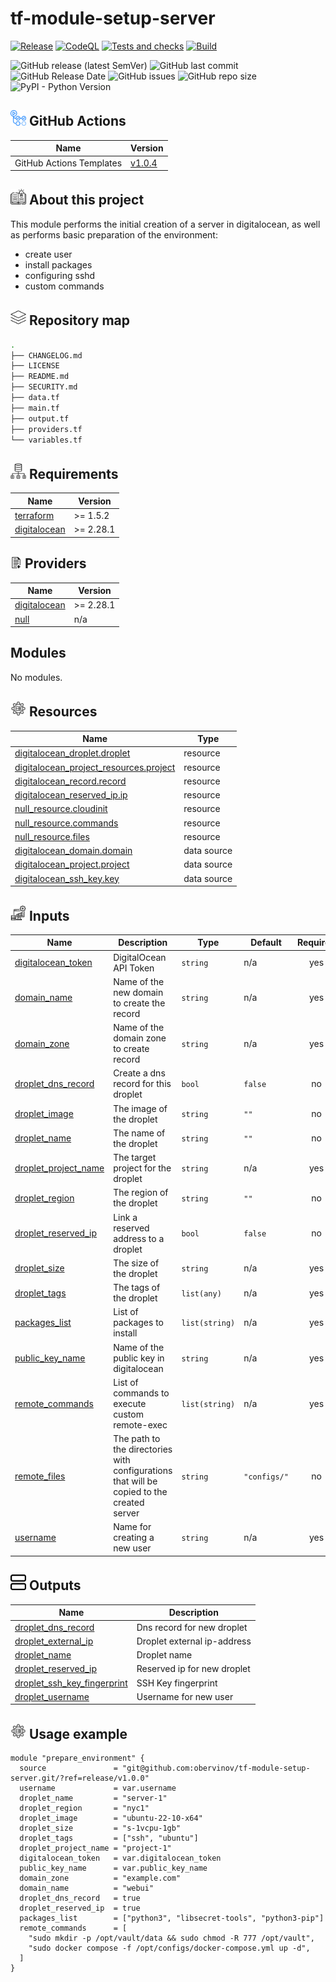 # tf-module-setup-server
[![Release](https://github.com/obervinov/tf-module-setup-server/actions/workflows/release.yml/badge.svg)](https://github.com/obervinov/tf-module-setup-server/actions/workflows/release.yml)
[![CodeQL](https://github.com/obervinov/tf-module-setup-server/actions/workflows/github-code-scanning/codeql/badge.svg)](https://github.com/obervinov/tf-module-setup-server/actions/workflows/github-code-scanning/codeql)
[![Tests and checks](https://github.com/obervinov/tf-module-setup-server/actions/workflows/tests.yml/badge.svg?branch=main&event=pull_request)](https://github.com/obervinov/tf-module-setup-server/actions/workflows/tests.yml)
[![Build](https://github.com/obervinov/tf-module-setup-server/actions/workflows/build.yml/badge.svg?branch=main&event=pull_request)](https://github.com/obervinov/tf-module-setup-server/actions/workflows/build.yml)

![GitHub release (latest SemVer)](https://img.shields.io/github/v/release/obervinov/tf-module-setup-server?style=for-the-badge)
![GitHub last commit](https://img.shields.io/github/last-commit/obervinov/tf-module-setup-server?style=for-the-badge)
![GitHub Release Date](https://img.shields.io/github/release-date/obervinov/tf-module-setup-server?style=for-the-badge)
![GitHub issues](https://img.shields.io/github/issues/obervinov/tf-module-setup-server?style=for-the-badge)
![GitHub repo size](https://img.shields.io/github/repo-size/obervinov/tf-module-setup-server?style=for-the-badge)
![PyPI - Python Version](https://img.shields.io/pypi/pyversions/instaloader?style=for-the-badge)


## <img src="https://github.com/obervinov/_templates/blob/main/icons/github-actions.png" width="25" title="github-actions"> GitHub Actions
| Name  | Version |
| ------------------------ | ----------- |
| GitHub Actions Templates | [v1.0.4](https://github.com/obervinov/_templates/tree/v1.0.4) |


## <img src="https://github.com/obervinov/_templates/blob/main/icons/book.png" width="25" title="about"> About this project
This module performs the initial creation of a server in digitalocean, as well as performs basic preparation of the environment:
* create user
* install packages
* configuring sshd
* custom commands

## <img src="https://github.com/obervinov/_templates/blob/main/icons/stack.png" width="25" title="stack"> Repository map
```sh
.
├── CHANGELOG.md
├── LICENSE
├── README.md
├── SECURITY.md
├── data.tf
├── main.tf
├── output.tf
├── providers.tf
└── variables.tf
```

## <img src="https://github.com/obervinov/_templates/blob/main/icons/requirements.png" width="25" title="requirements"> Requirements

| Name | Version |
|------|---------|
| <a name="requirement_terraform"></a> [terraform](#requirement\_terraform) | >= 1.5.2 |
| <a name="requirement_digitalocean"></a> [digitalocean](#requirement\_digitalocean) | >= 2.28.1 |

## <img src="https://github.com/obervinov/_templates/blob/main/icons/file.png" width="18" title="porviders"> Providers

| Name | Version |
|------|---------|
| <a name="provider_digitalocean"></a> [digitalocean](#provider\_digitalocean) | >= 2.28.1 |
| <a name="provider_null"></a> [null](#provider\_null) | n/a |

## Modules

No modules.

## <img src="https://github.com/obervinov/_templates/blob/main/icons/config.png" width="25" title="resources">  Resources

| Name | Type |
|------|------|
| [digitalocean_droplet.droplet](https://registry.terraform.io/providers/hashicorp/digitalocean/latest/docs/resources/droplet) | resource |
| [digitalocean_project_resources.project](https://registry.terraform.io/providers/hashicorp/digitalocean/latest/docs/resources/project_resources) | resource |
| [digitalocean_record.record](https://registry.terraform.io/providers/hashicorp/digitalocean/latest/docs/resources/record) | resource |
| [digitalocean_reserved_ip.ip](https://registry.terraform.io/providers/hashicorp/digitalocean/latest/docs/resources/reserved_ip) | resource |
| [null_resource.cloudinit](https://registry.terraform.io/providers/hashicorp/null/latest/docs/resources/resource) | resource |
| [null_resource.commands](https://registry.terraform.io/providers/hashicorp/null/latest/docs/resources/resource) | resource |
| [null_resource.files](https://registry.terraform.io/providers/hashicorp/null/latest/docs/resources/resource) | resource |
| [digitalocean_domain.domain](https://registry.terraform.io/providers/hashicorp/digitalocean/latest/docs/data-sources/domain) | data source |
| [digitalocean_project.project](https://registry.terraform.io/providers/hashicorp/digitalocean/latest/docs/data-sources/project) | data source |
| [digitalocean_ssh_key.key](https://registry.terraform.io/providers/hashicorp/digitalocean/latest/docs/data-sources/ssh_key) | data source |

## <img src="https://github.com/obervinov/_templates/blob/main/icons/build.png" width="25" title="inputs"> Inputs

| Name | Description | Type | Default | Required |
|------|-------------|------|---------|:--------:|
| <a name="input_digitalocean_token"></a> [digitalocean\_token](#input\_digitalocean\_token) | DigitalOcean API Token | `string` | n/a | yes |
| <a name="input_domain_name"></a> [domain\_name](#input\_domain\_name) | Name of the new domain to create the record | `string` | n/a | yes |
| <a name="input_domain_zone"></a> [domain\_zone](#input\_domain\_zone) | Name of the domain zone to create record | `string` | n/a | yes |
| <a name="input_droplet_dns_record"></a> [droplet\_dns\_record](#input\_droplet\_dns\_record) | Create a dns record for this droplet | `bool` | `false` | no |
| <a name="input_droplet_image"></a> [droplet\_image](#input\_droplet\_image) | The image of the droplet | `string` | `""` | no |
| <a name="input_droplet_name"></a> [droplet\_name](#input\_droplet\_name) | The name of the droplet | `string` | `""` | no |
| <a name="input_droplet_project_name"></a> [droplet\_project\_name](#input\_droplet\_project\_name) | The target project for the droplet | `string` | n/a | yes |
| <a name="input_droplet_region"></a> [droplet\_region](#input\_droplet\_region) | The region of the droplet | `string` | `""` | no |
| <a name="input_droplet_reserved_ip"></a> [droplet\_reserved\_ip](#input\_droplet\_reserved\_ip) | Link a reserved address to a droplet | `bool` | `false` | no |
| <a name="input_droplet_size"></a> [droplet\_size](#input\_droplet\_size) | The size of the droplet | `string` | n/a | yes |
| <a name="input_droplet_tags"></a> [droplet\_tags](#input\_droplet\_tags) | The tags of the droplet | `list(any)` | n/a | yes |
| <a name="input_packages_list"></a> [packages\_list](#input\_packages\_list) | List of packages to install | `list(string)` | n/a | yes |
| <a name="input_public_key_name"></a> [public\_key\_name](#input\_public\_key\_name) | Name of the public key in digitalocean | `string` | n/a | yes |
| <a name="input_remote_commands"></a> [remote\_commands](#input\_remote\_commands) | List of commands to execute custom remote-exec | `list(string)` | n/a | yes |
| <a name="input_remote_files"></a> [remote\_files](#input\_remote\_files) | The path to the directories with configurations that will be copied to the created server | `string` | `"configs/"` | no |
| <a name="input_username"></a> [username](#input\_username) | Name for creating a new user | `string` | n/a | yes |

## <img src="https://github.com/obervinov/_templates/blob/main/icons/stack2.png" width="25" title="outputs"> Outputs

| Name | Description |
|------|-------------|
| <a name="output_droplet_dns_record"></a> [droplet\_dns\_record](#output\_droplet\_dns\_record) | Dns record for new droplet |
| <a name="output_droplet_external_ip"></a> [droplet\_external\_ip](#output\_droplet\_external\_ip) | Droplet external ip-address |
| <a name="output_droplet_name"></a> [droplet\_name](#output\_droplet\_name) | Droplet name |
| <a name="output_droplet_reserved_ip"></a> [droplet\_reserved\_ip](#output\_droplet\_reserved\_ip) | Reserved ip for new droplet |
| <a name="output_droplet_ssh_key_fingerprint"></a> [droplet\_ssh\_key\_fingerprint](#output\_droplet\_ssh\_key\_fingerprint) | SSH Key fingerprint |
| <a name="output_droplet_username"></a> [droplet\_username](#output\_droplet\_username) | Username for new user |

## <img src="https://github.com/obervinov/_templates/blob/main/icons/config.png" width="25" title="usage"> Usage example
```hcl
module "prepare_environment" {
  source               = "git@github.com:obervinov/tf-module-setup-server.git/?ref=release/v1.0.0"
  username             = var.username
  droplet_name         = "server-1"
  droplet_region       = "nyc1"
  droplet_image        = "ubuntu-22-10-x64"
  droplet_size         = "s-1vcpu-1gb"
  droplet_tags         = ["ssh", "ubuntu"]
  droplet_project_name = "project-1"
  digitalocean_token   = var.digitalocean_token
  public_key_name      = var.public_key_name
  domain_zone          = "example.com"
  domain_name          = "webui"
  droplet_dns_record   = true
  droplet_reserved_ip  = true
  packages_list        = ["python3", "libsecret-tools", "python3-pip"]
  remote_commands      = [
    "sudo mkdir -p /opt/vault/data && sudo chmod -R 777 /opt/vault",
    "sudo docker compose -f /opt/configs/docker-compose.yml up -d",
  ]
}

```
